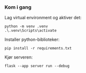 ### Kom i gang

Lag virtual environment og aktiver det:

    python -m venv .venv
    .\.venv\Scripts\activate

Installer python-biblioteker:

    pip install -r requirements.txt

Kjør serveren:

    flask --app server run --debug

